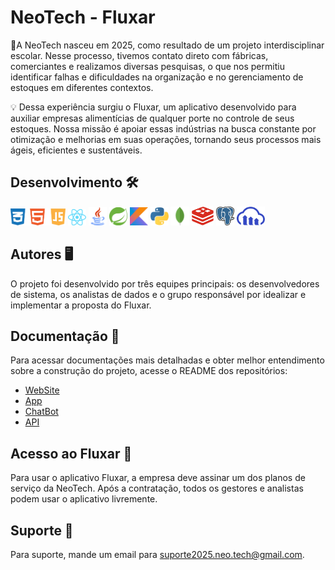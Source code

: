 
# NeoTech - Fluxar

📍A NeoTech nasceu em 2025, como resultado de um projeto interdisciplinar escolar. Nesse processo, tivemos contato direto com fábricas, comerciantes e realizamos diversas pesquisas, o que nos permitiu identificar falhas e dificuldades na organização e no gerenciamento de estoques em diferentes contextos.

💡 Dessa experiência surgiu o Fluxar, um aplicativo desenvolvido para auxiliar empresas alimentícias de qualquer porte no controle de seus estoques. Nossa missão é apoiar essas indústrias na busca constante por otimização e melhorias em suas operações, tornando seus processos mais ágeis, eficientes e sustentáveis.


## Desenvolvimento 🛠️
<p>
  <img src="./images/DevWeb_Icons.png" alt="HTML" height="27"/>
  <img src="./images/React-Icon.png" alt="React" width="29"/>
  <img src="./images/Java_Icon.png" alt="Java" width="29"/>
  <img src="./images/Spring_Boot_Icon.png" alt="Spring Boot" width="29"/>
  <img src="./images/Kotlin_Icon.png" alt="Kotlin" width="29"/>
  <img src="./images/Python_Icon.png" alt="Python" width="29"/>
  <img src="./images/MongoDB_Icon.png" alt="MongoDB" height="30"/>
  <img src="./images/Redis_Icon.png" alt="Redis" height="30"/>
  <img src="./images/PostgreSQL_icon.png" alt="PostgreSQL" height="30"/>
  <img src="./images/Cloudinary_Icon.png" alt="Cloudnary" height="30"/>
</p>

## Autores 🖥️

O projeto foi desenvolvido por três equipes principais: os desenvolvedores de sistema, os analistas de dados e o grupo responsável por idealizar e implementar a proposta do Fluxar.


## Documentação 📄
Para acessar documentações mais detalhadas e obter melhor entendimento sobre a construção do projeto, acesse o README dos repositórios: 

- [WebSite](https://github.com/Fluxar-NeoTech/WebSite-Fluxar)
- [App](https://github.com/Fluxar-NeoTech/App-Fluxar)
- [ChatBot](https://github.com/Fluxar-NeoTech/ChatBot-Fluxar)
- [API](https://github.com/Fluxar-NeoTech/API-Fluxar)




## Acesso ao Fluxar 🚀

Para usar o aplicativo Fluxar, a empresa deve assinar um dos planos de serviço da NeoTech. Após a contratação, todos os gestores e analistas podem usar o aplicativo livremente.


## Suporte 🤝

Para suporte, mande um email para suporte2025.neo.tech@gmail.com.

